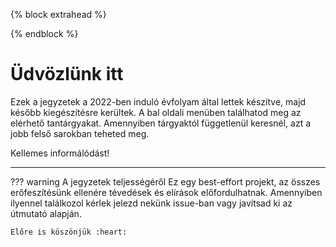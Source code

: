 {% block extrahead %} 
<link rel="stylesheet" href="/stylesheets/home.css">
 {% endblock %} 
 
# Üdvözlünk itt

Ezek a jegyzetek a 2022-ben induló évfolyam által lettek készítve, majd később kiegészítésre kerültek. A bal oldali menüben találhatod meg az elérhető tantárgyakat. Amennyiben tárgyaktól függetlenül keresnél, azt a jobb felső sarokban teheted meg.

Kellemes informálódást!

---

??? warning A jegyzetek teljességéről
    Ez egy best-effort projekt, az összes erőfeszítésünk ellenére tévedések és elírások előfordulhatnak. Amennyiben ilyennel találkozol kérlek jelezd nekünk issue-ban vagy javítsad ki az útmutató alapján. 
    
    Előre is köszönjük :heart:

